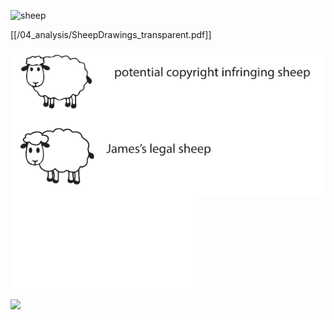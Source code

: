 

![sheep]("04_analysis/SheepDrawings_transparent.pdf")

[[/04_analysis/SheepDrawings_transparent.pdf]]


<img src="/04_analysis/SheepDrawings_transparent.pdf"
     alt="Markdown Monster icon"
     style="float: left; margin-right: 10px;" />

![](04_analysis/SheepDrawings_transparent.pdf)


![](../../../Desktop/k2.png)
